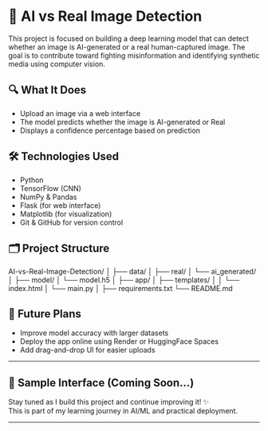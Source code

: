 # 🧠 AI vs Real Image Detection

This project is focused on building a deep learning model that can detect whether an image is AI-generated or a real human-captured image. The goal is to contribute toward fighting misinformation and identifying synthetic media using computer vision.

## 🔍 What It Does

- Upload an image via a web interface
- The model predicts whether the image is AI-generated or Real
- Displays a confidence percentage based on prediction

## 🛠️ Technologies Used

- Python
- TensorFlow (CNN)
- NumPy & Pandas
- Flask (for web interface)
- Matplotlib (for visualization)
- Git & GitHub for version control

## 🗂️ Project Structure

AI-vs-Real-Image-Detection/ │ ├── data/ │ ├── real/ │ └── ai_generated/ │ ├── model/ │ └── model.h5 │ ├── app/ │ ├── templates/ │ │ └── index.html │ └── main.py │ ├── requirements.txt └── README.md


## 🚀 Future Plans

- Improve model accuracy with larger datasets
- Deploy the app online using Render or HuggingFace Spaces
- Add drag-and-drop UI for easier uploads

---

## 📸 Sample Interface (Coming Soon...)

Stay tuned as I build this project and continue improving it! ✨  
This is part of my learning journey in AI/ML and practical deployment.

---